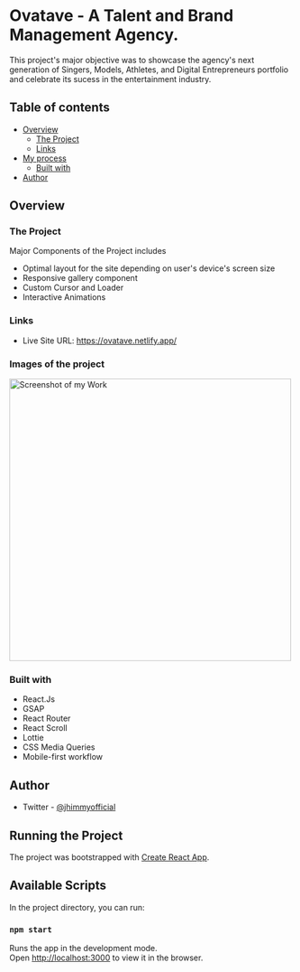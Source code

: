 # Ovatave - A Talent and Brand Management Agency.

This project's major objective was to showcase the agency's next generation of Singers, Models, Athletes, and Digital Entrepreneurs portfolio and celebrate its sucess in the entertainment industry.

## Table of contents

- [Overview](#overview)
  - [The Project](#the-project)
  - [Links](#links)
- [My process](#my-process)
  - [Built with](#built-with)
- [Author](#author)


## Overview

### The Project

Major Components of the Project includes

- Optimal layout for the site depending on user's device's screen size
- Responsive gallery component
- Custom Cursor and Loader
- Interactive Animations


### Links

- Live Site URL: https://ovatave.netlify.app/

### Images of the project

<img alt="Screenshot of my Work" width="500px" src="./src/assets/images/ovatave-screenshot.webp"/>


### Built with

- React.Js
- GSAP
- React Router
- React Scroll
- Lottie
- CSS Media Queries
- Mobile-first workflow

## Author

- Twitter - [@jhimmyofficial](https://www.twitter.com/@jhimmyofficial)

## Running the Project

The project was bootstrapped with [Create React App](https://github.com/facebook/create-react-app).

## Available Scripts

In the project directory, you can run:

### `npm start`

Runs the app in the development mode.\
Open [http://localhost:3000](http://localhost:3000) to view it in the browser.